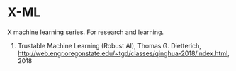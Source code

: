# X-ML
X machine learning series. For research and learning.

1. Trustable Machine Learning (Robust AI), Thomas G. Dietterich, http://web.engr.oregonstate.edu/~tgd/classes/qinghua-2018/index.html, 2018

